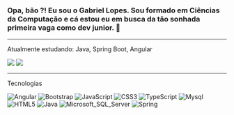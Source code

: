 ### Opa, bão ?! Eu sou o Gabriel Lopes. Sou formado em Ciências da Computação e cá estou eu em busca da tão sonhada primeira vaga como dev junior. 👋
<hr></hr>

Atualmente estudando: Java, Spring Boot, Angular

<div>
<img src="https://github-readme-stats.vercel.app/api?username=GabsLopes055&show_icons=true&theme=dark">
<img src="https://github-readme-stats.vercel.app/api/top-langs/?username=GabsLopes055&layout=compact&theme=dark"> 
</div>

<hr></hr>

Tecnologias
          

![Angular](https://img.shields.io/badge/Angular-DD0031?style=for-the-badge&logo=angular&logoColor=white)
![Bootstrap](https://img.shields.io/badge/Bootstrap-563D7C?style=for-the-badge&logo=bootstrap&logoColor=white)
![JavaScript](https://img.shields.io/badge/JavaScript-323330?style=for-the-badge&logo=javascript&logoColor=F7DF1E)
![CSS3](https://img.shields.io/badge/CSS3-1572B6?style=for-the-badge&logo=css3&logoColor=white)
![TypeScript](https://img.shields.io/badge/TypeScript-007ACC?style=for-the-badge&logo=typescript&logoColor=white)
![Mysql](https://img.shields.io/badge/MySQL-00000F?style=for-the-badge&logo=mysql&logoColor=white)
![HTML5](https://img.shields.io/badge/HTML5-E34F26?style=for-the-badge&logo=html5&logoColor=white)
![Java](https://img.shields.io/badge/Java-ED8B00?style=for-the-badge&logo=openjdk&logoColor=white)
![Microsoft_SQL_Server](https://img.shields.io/badge/Microsoft_SQL_Server-CC2927?style=for-the-badge&logo=microsoft-sql-server&logoColor=white)
![Spring](https://img.shields.io/badge/Spring-6DB33F?style=for-the-badge&logo=spring&logoColor=white)
